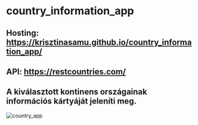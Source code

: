 # country_information_app
## Hosting: https://krisztinasamu.github.io/country_information_app/
## API: https://restcountries.com/
## A kiválasztott kontinens országainak információs kártyáját jeleníti meg.
![country_app](https://user-images.githubusercontent.com/60664394/135077284-41af2ab7-7c66-471c-b792-998616115bc3.jpg)
